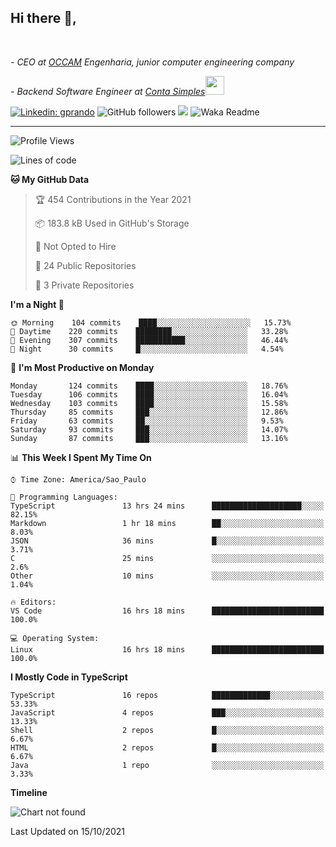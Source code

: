 <h2>Hi there  👋,</h2> </br>

<p><em>- CEO at <a href="https://occamengenharia.com/">OCCAM</a> Engenharia, junior computer engineering company
</em></p>

<p><em>- Backend Software Engineer at <a href="https://contasimples.com">Conta Simples</a><img src="https://media.giphy.com/media/WUlplcMpOCEmTGBtBW/giphy.gif" width="30"> 
</em></p>

[![Linkedin: gprando](https://img.shields.io/badge/-gprando-blue?style=flat-square&logo=Linkedin&logoColor=white&link=https://www.linkedin.com/in/gprando/)](https://www.linkedin.com/in/gprando)
![GitHub followers](https://img.shields.io/github/followers/gprando?label=Follow&style=social)
![](https://visitor-badge.glitch.me/badge?page_id=gprando.gprando)
![Waka Readme](https://github.com/gprando/gprando/workflows/Waka%20Readme/badge.svg)

---
<!--START_SECTION:waka-->
![Profile Views](http://img.shields.io/badge/Profile%20Views-70-blue)

![Lines of code](https://img.shields.io/badge/From%20Hello%20World%20I%27ve%20Written-263030%20lines%20of%20code-blue)

**🐱 My GitHub Data** 

> 🏆 454 Contributions in the Year 2021
 > 
> 📦 183.8 kB Used in GitHub's Storage 
 > 
> 🚫 Not Opted to Hire
 > 
> 📜 24 Public Repositories 
 > 
> 🔑 3 Private Repositories  
 > 
**I'm a Night 🦉** 

```text
🌞 Morning    104 commits    ████░░░░░░░░░░░░░░░░░░░░░   15.73% 
🌆 Daytime    220 commits    ████████░░░░░░░░░░░░░░░░░   33.28% 
🌃 Evening    307 commits    ███████████░░░░░░░░░░░░░░   46.44% 
🌙 Night      30 commits     █░░░░░░░░░░░░░░░░░░░░░░░░   4.54%

```
📅 **I'm Most Productive on Monday** 

```text
Monday       124 commits    ████░░░░░░░░░░░░░░░░░░░░░   18.76% 
Tuesday      106 commits    ████░░░░░░░░░░░░░░░░░░░░░   16.04% 
Wednesday    103 commits    ████░░░░░░░░░░░░░░░░░░░░░   15.58% 
Thursday     85 commits     ███░░░░░░░░░░░░░░░░░░░░░░   12.86% 
Friday       63 commits     ██░░░░░░░░░░░░░░░░░░░░░░░   9.53% 
Saturday     93 commits     ███░░░░░░░░░░░░░░░░░░░░░░   14.07% 
Sunday       87 commits     ███░░░░░░░░░░░░░░░░░░░░░░   13.16%

```


📊 **This Week I Spent My Time On** 

```text
⌚︎ Time Zone: America/Sao_Paulo

💬 Programming Languages: 
TypeScript               13 hrs 24 mins      ████████████████████░░░░░   82.15% 
Markdown                 1 hr 18 mins        ██░░░░░░░░░░░░░░░░░░░░░░░   8.03% 
JSON                     36 mins             █░░░░░░░░░░░░░░░░░░░░░░░░   3.71% 
C                        25 mins             ░░░░░░░░░░░░░░░░░░░░░░░░░   2.6% 
Other                    10 mins             ░░░░░░░░░░░░░░░░░░░░░░░░░   1.04%

🔥 Editors: 
VS Code                  16 hrs 18 mins      █████████████████████████   100.0%

💻 Operating System: 
Linux                    16 hrs 18 mins      █████████████████████████   100.0%

```

**I Mostly Code in TypeScript** 

```text
TypeScript               16 repos            █████████████░░░░░░░░░░░░   53.33% 
JavaScript               4 repos             ███░░░░░░░░░░░░░░░░░░░░░░   13.33% 
Shell                    2 repos             █░░░░░░░░░░░░░░░░░░░░░░░░   6.67% 
HTML                     2 repos             █░░░░░░░░░░░░░░░░░░░░░░░░   6.67% 
Java                     1 repo              ░░░░░░░░░░░░░░░░░░░░░░░░░   3.33%

```


**Timeline**

![Chart not found](https://raw.githubusercontent.com/gprando/gprando/master/charts/bar_graph.png) 


 Last Updated on 15/10/2021
<!--END_SECTION:waka-->